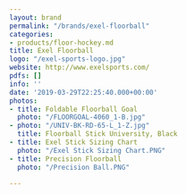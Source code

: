 ```yaml
---
layout: brand
permalink: "/brands/exel-floorball"
categories:
- products/floor-hockey.md
title: Exel Floorball
logo: "/exel-sports-logo.jpg"
website: http://www.exelsports.com/
pdfs: []
info: ''
date: '2019-03-29T22:25:40.000+00:00'
photos:
- title: Foldable Floorball Goal
  photo: "/FLOORGOAL-4060_1-B.jpg"
- photo: "/UNIV-BK-RD-65-L_1-Z.jpg"
  title: Floorball Stick University, Black
- title: Exel Stick Sizing Chart
  photo: "/Exel Stick Sizing Chart.PNG"
- title: Precision Floorball
  photo: "/Precision Ball.PNG"

---
```

